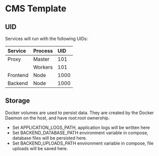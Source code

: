 # CMS Template

## UID

Services will run with the following UIDs:

| Service  | Process | UID  |
| :------- | :------ | :--- |
| Proxy    | Master  | 101  |
|          | Workers | 101  |
| Frontend | Node    | 1000 |
| Backend  | Node    | 1000 |

## Storage

Docker volumes are used to persist data. They are created by the Docker Daemon on the host, and have root:root
ownership.

- Set APPLICATION_LOGS_PATH, application logs will be written here
- Set BACKEND_DATABASE_PATH environment variable in compose, database files will be persisted here.
- Set BACKEND_UPLOADS_PATH environment variable in compose, file uploads will be saved here.

